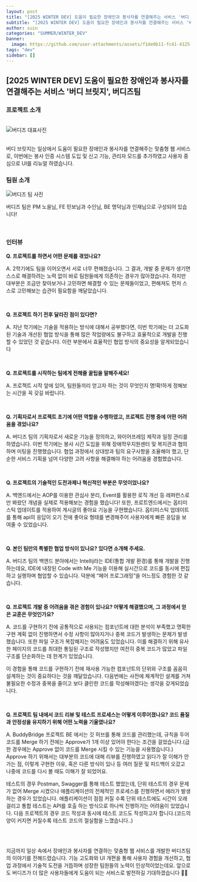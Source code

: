 ```yaml
---
layout: post
title: "[2025 WINTER DEV] 도움이 필요한 장애인과 봉사자를 연결해주는 서비스 '버디 브릿지', 버디즈팀"
subtitle: "[2025 WINTER DEV] 도움이 필요한 장애인과 봉사자를 연결해주는 서비스 '버디 브릿지', 버디즈팀"
author: suin
categories: "SUMMER/WINTER_DEV"
banner:
  image: https://github.com/user-attachments/assets/f1de0b11-fc41-4125-b654-8694e10a4894
tags: "dev"
sidebar: []
---
```


## [2025 WINTER DEV] 도움이 필요한 장애인과 봉사자를 연결해주는 서비스 '버디 브릿지', 버디즈팀

### 프로젝트 소개

<br/>
<img src="https://github.com/user-attachments/assets/f1de0b11-fc41-4125-b654-8694e10a4894" alt = "버디즈 대표사진" />
<br/><br/>

버디 브릿지는 일상에서 도움이 필요한 장애인과 봉사자를 연결해주는 맞춤형 웹 서비스로, 이번에는 봉사 인증 시스템 도입 및 신고 기능, 관리자 모드를 추가하였고 사용자 중심으로 UI를 리뉴얼 하였습니다.

### 팀원 소개

<img src="https://github.com/user-attachments/assets/d09d93b8-4007-424b-b931-eaf56217a177" alt="버디즈 팀 사진" />

버디즈 팀은 PM 노을님, FE 민보님과 수인님, BE 명덕님과 인재님으로 구성되어 있습니다!

<br/>

### 인터뷰

**Q. 프로젝트를 하면서 어떤 문제를 겪었나요?**

A. 2학기에도 팀을 이어오면서 서로 너무 편해졌습니다. 그 결과, 개발 중 문제가 생기면 스스로 해결하려는 노력 없이 바로 팀원들에게 의존하는 경우가 많아졌습니다. 하지만 대부분은 조금만 찾아보거나 고민하면 해결할 수 있는 문제들이었고, 편해져도 먼저 스스로 고민해보는 습관이 필요함을 깨달았습니다.

<br/>

**Q. 프로젝트 하기 전후 달라진 점이 있다면?**

A. 지난 학기에는 기술을 적용하는 방식에 대해서 공부했다면, 이번 학기에는 더 고도화된 기술과 개선된 협업 방식을 통해 많은 작업량에도 불구하고 효율적으로 개발을 진행할 수 있었던 것 같습니다. 이런 부분에서 효율적인 협업 방식의 중요성을 알게되었습니다

<br/>

**Q. 프로젝트를 시작하는 팀에게 전해줄 꿀팁을 말해주세요!**

A. 프로젝트 시작 앞에 있어, 팀원들끼리 얻고자 하는 것이 무엇인지 명!확!하게 정해보는 시간을 꼭 갖길 바랍니다.

<br/>

**Q. 기획자로서 프로젝트 초기에 어떤 역할을 수행하였고, 프로젝트 진행 중에 어떤 어려움을 겪었나요?**

A. 버디즈 팀의 기획자로서 새로운 기능을 정의하고, 와이어프레임 제작과 일정 관리를 하였습니다. 이번 학기에는 봉사 시간 도입을 위해 장애학우지원센터 및 복지관과 협의하며 미팅을 진행했습니다. 협업 과정에서 상대방과 팀의 요구사항을 조율해야 했고, 단순한 서비스 기획을 넘어 다양한 고려 사항을 해결해야 하는 어려움을 경험했습니다.

<br/>

**Q. 프로젝트의 기술적인 도전과제나 혁신적인 부분은 무엇이었나요?**

A. 백엔드에서는 AOP를 이용한 관심사 분리, Event를 활용한 로직 개선 등 레퍼런스로만 봐왔던 개념을 실제로 적용해보는 경험을 했습니다!
또한, 프로트엔드에서는 옵티미스틱 업데이트를 적용하여 게시글의 좋아요 기능을 구현했습니다. 옵티미스틱 업데이트를 통해 api의 응답이 오기 전에 좋아요 형태를 변경해주어 사용자에게 빠른 응답을 보여줄 수 있었습니다.

<br/>

**Q. 본인 팀만의 특별한 협업 방식이 있나요? 있다면 소개해 주세요.**

A. 버디즈 팀의 백엔드 분야에서는 Intellij라는 IDE(통합 개발 환경)를 통해 개발을 진행하는데요, IDE에 내장된 Code with Me 기능을 이용해 실시간으로 코드를 동시에 편집하고 실행하며 협업할 수 있습니다. 덕분에 “페어 프로그래밍”을 어느정도 경험한 것 같습니다.

<br/>

**Q. 프로젝트 개발 중 어려움을 겪은 경험이 있나요? 어떻게 해결했으며, 그 과정에서 얻은 교훈은 무엇인가요?**

A. 코드를 구현하기 전에 공통적으로 사용되는 컴포넌트에 대한 분석이 부족했고 명확한 구현 계획 없이 진행하면서 수정 사항이 많아지거나 중복 코드가 발생하는 문제가 발생했습니다. 또한 파일 구조가 복잡해지는 어려움도 있었습니다. 이를 해결하기 위해 유사한 페이지의 코드를 최대한 통일된 구조로 작성했지만 여전히 중복 코드가 많았고 파일 구조를 단순화하는 데 한계가 있었습니다.

이 경험을 통해 코드를 구현하기 전에 재사용 가능한 컴포넌트의 단위와 구조를 꼼꼼히 설계하는 것이 중요하다는 것을 깨달았습니다. 다음번에는 사전에 체계적인 설계를 거쳐 불필요한 수정과 중복을 줄이고 보다 클린한 코드를 작성해야겠다는 생각을 갖게되었습니다.

<br/>

**Q. 프로젝트 팀 내에서 코드 리뷰 및 테스트 프로세스는 어떻게 이루어졌나요? 코드 품질과 안정성을 유지하기 위해 어떤 노력을 기울였나요?**

A. BuddyBridge 프로젝트 BE 에서는 깃 허브를 통해 코드를 관리했는데, 규칙을 두어 코드를 Merge 하기 전에는 Approve가 1개 이상 있어야 한다는 조건을 걸었습니다.(급한 경우에는 Approve 없이 코드를 Merge 시킬 수 있는 기능을 사용했습니다.) Approve 하기 위해서는 대부분의 코드에 대해 리뷰를 진행하였고 읽다가 잘 이해가 안 가는 점, 이렇게 구현한 이유, 혹은 다른 방식이 있나 등 여러 질문 및 피드백이 오갔고 나중에 코드를 다시 볼 때도 이해가 잘 되었어요.

테스트의 경우 Postman, Swagger를 통해 테스트 했었는데, 단위 테스트의 경우 문제가 없어 Merge 시켰으나 애플리케이션의 전체적인 프로세스를 진행하면서 에러가 발생하는 경우가 있었습니다. 애플리케이션이 점점 커질 수록 단위 테스트에도 시간이 오래 걸리고 통합 테스트는 API를 호출 하는 방식으로 하나씩 진행하기는 어려움이 있었습니다. 다음 프로젝트의 경우 코드 작성과 동시에 테스트 코드도 작성하고자 합니다.(코드의 양이 커지면 커질수록 테스트 코드의 절실함을 느꼈습니다..)

<br/>
<br/>

지금까지 일상 속에서 장애인과 봉사자를 연결하는 맞춤형 웹 서비스를 개발한 버디즈팀의 이야기를 전해드렸습니다.
기능 고도화와 UI 개편을 통해 사용자 경험을 개선하고, 협업 과정에서 기술적 도전을 거듭하며 성장한 팀원들의 노력이 인상적이었는데요. 앞으로도 버디즈가 더 많은 사용자들에게 도움이 되는 서비스로 발전하길 기대하겠습니다 👏👏 